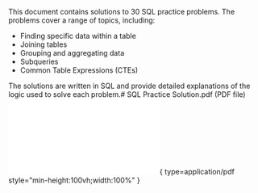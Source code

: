 This document contains solutions to 30 SQL practice problems. The problems cover a range of topics, including:

- Finding specific data within a table
- Joining tables
- Grouping and aggregating data
- Subqueries
- Common Table Expressions (CTEs)

The solutions are written in SQL and provide detailed explanations of the logic used to solve each problem.# SQL Practice Solution.pdf (PDF file)
![Alt text](./SQL%20Practice%20Solution.pdf){ type=application/pdf style="min-height:100vh;width:100%" }
